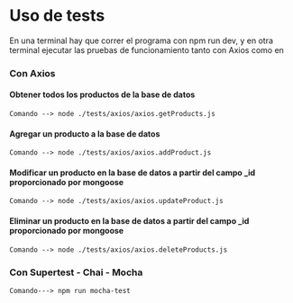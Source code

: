 # Uso de tests #

En una terminal hay que correr el programa con npm run dev, y en otra terminal ejecutar las pruebas de funcionamiento tanto con Axios como en 

### Con Axios

#### Obtener todos los productos de la base de datos

    Comando --> node ./tests/axios/axios.getProducts.js

#### Agregar un producto a la base de datos

    Comando --> node ./tests/axios/axios.addProduct.js

#### Modificar un producto en la base de datos a partir del campo _id proporcionado por mongoose

    Comando --> node ./tests/axios/axios.updateProduct.js

#### Eliminar un producto en la base de datos a partir del campo _id proporcionado por mongoose

    Comando --> node ./tests/axios/axios.deleteProducts.js
    
    

### Con Supertest - Chai - Mocha

    Comando---> npm run mocha-test

